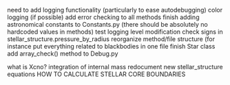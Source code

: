need to add logging functionality (particularly to ease autodebugging)
color logging (if possible)
add error checking to all methods
finish adding astronomical constants to Constants.py (there should be absolutely no hardcoded values in methods)
test logging level modification
check signs in stellar_structure.pressure_by_radius
reorganize method/file structure (for instance put everything related to blackbodies in one file
finish Star class
add array_check() method to Debug.py



what is Xcno?
integration of internal mass
redocument new stellar_structure equations
HOW TO CALCULATE STELLAR CORE BOUNDARIES
